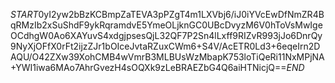 $START$0yI2yw2bBzKCBmpZaTEVA3pPZgT4m1LXVbj6/iJ0iYVcEwDfNmZR4BqRMzIb2xSuShdF9ykRqramdvE5YmeOLjknGC0UBcDvyzM6V0hToVsMwIgeOCdhgW0Ao6XAYuvS4xdgjpsesQjL32QF7P2Sn4lLxff9RIZvR993jJo6DnrQy9NyXjOFfX0rFt2ijzZJr1bOIceJvtaRZuxCWm6+S4V/AcETR0Ld3+6eqeIrn2DAQU/O42ZXw39XohCMB4wVmrB3MLBUsWzMbapK753loTiQeRi11NxMPjNA+YWI1iwa6MAo7AhrGvezH4sOQXk9zLeBRAEZbG4Q6aiHTNicjQ==$END$